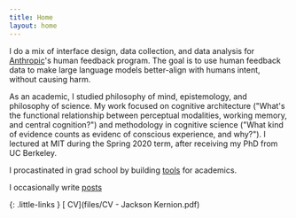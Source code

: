 ```yaml
---
title: Home
layout: home
---
```


I do a mix of interface design, data collection, and data analysis for [Anthropic](https://www.anthropic.com)'s human feedback program. The goal is to use human feedback data to make large language models better-align with humans intent, without causing harm.

As an academic, I studied philosophy of mind, epistemology, and philosophy of science. My work focused on cognitive architecture ("What's the functional relationship between perceptual modalities, working memory, and central cognition?") and methodology in cognitive science ("What kind of evidence counts as evidenc of conscious experience, and why?"). I lectured at MIT during the Spring 2020 term, after receiving my PhD from UC Berkeley.

I procastinated in grad school by building [tools](/tools) for academics.

I occasionally write [posts](posts/I-Blew-The-Whistle-On-John-Searle.html)

{: .little-links }
[<i class="fa fa-file-o" aria-hidden="true"></i> CV](files/CV - Jackson Kernion.pdf)

<!-- 

Later...
- "Some things I imagine a visitor to the website might want to know about me:"
	- I grew up in Pittsburgh, PA, where I ran cross country and sang in musicals at a giant suburban public high school.
	- I went to Harvard for undergrad, where I graduated in 2012 with a philosophy degree in the interdisciplinary Mind, Brain, and Behavior program.
		- In addition to leading that program's undergrad extracurricular organization (HSMBB) ...
		- "I have a background in software engineering..."
		- Acting/ a capella
		- (Met my future wife)
	- After sophomore year, I traveled through Nepal 
- Hobbies/interests?
- "I graduated from Harvard in 2012 with MBB degree
- "I have a background in software engineering..."

-->
